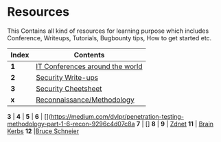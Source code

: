# Resources

This Contains all kind of resources for learning purpose which includes
Conference, Writeups, Tutorials, Bugbounty tips, How to get started etc.

Index | Contents 
--- | ---
**1** | [IT Conferences around the world](Conferance/Conferance.md)
**2** | [Security Write-ups](Write-ups/writeups.md)
**3** | [Security Cheetsheet](Bugbountycheetsheet/Readme.md)
**x** | [Reconnaissance/Methodology](Reconnaissance/Readme.md)



**3** | []( )
**4** | []( )
**5** | []( )
**6** |  [](https://medium.com/dvlpr/penetration-testing-methodology-part-1-6-recon-9296c4d07c8a
**7** | [] 
**8** | []( )
**9** | [Zdnet](  )
**11** | [Brain Kerbs](  )
**12** |[Bruce Schneier](  )
